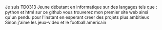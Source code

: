 Je suis TD0313
Jeune débutant en informatique sur des langages tels que :
python et html
sur ce github vous trouverez mon premier site web ainsi qu'un pendu
pour l'instant en esperant creer des projets plus ambitieux
Sinon j'aime les jeux-video et le football americain
